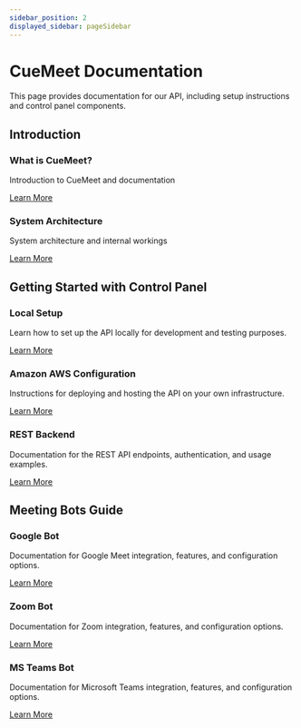 ```yaml
---
sidebar_position: 2
displayed_sidebar: pageSidebar
---
```


# CueMeet Documentation

This page provides documentation for our API, including setup instructions and control panel components.

## Introduction

<div className="container">
  <div className="row">
    <div className="col col--6 margin-bottom--lg">
      <div className="card">
        <div className="card__header">
          <h3>What is CueMeet?</h3>
        </div>
        <div className="card__body">
          <p>
            Introduction to CueMeet and documentation
          </p>
        </div>
        <div className="card__footer">
          <a href="/docs/introduction" className="button button--primary button--block">Learn More</a>
        </div>
      </div>
    </div>
    <div className="col col--6 margin-bottom--lg">
      <div className="card">
        <div className="card__header">
          <h3>System Architecture</h3>
        </div>
        <div className="card__body">
          <p>
            System architecture and internal workings
          </p>
        </div>
        <div className="card__footer">
          <a href="/docs/aws-setup" className="button button--primary button--block">Learn More</a>
        </div>
      </div>
    </div>
  </div>
</div>


## Getting Started with Control Panel

<div className="container">
  <div className="row">
    <div className="col col--6 margin-bottom--lg">
      <div className="card">
        <div className="card__header">
          <h3>Local Setup</h3>
        </div>
        <div className="card__body">
          <p>
            Learn how to set up the API locally for development and testing purposes.
          </p>
        </div>
        <div className="card__footer">
          <a href="/docs/local-setup" className="button button--primary button--block">Learn More</a>
        </div>
      </div>
    </div>
    <div className="col col--6 margin-bottom--lg">
      <div className="card">
        <div className="card__header">
          <h3>Amazon AWS Configuration</h3>
        </div>
        <div className="card__body">
          <p>
            Instructions for deploying and hosting the API on your own infrastructure.
          </p>
        </div>
        <div className="card__footer">
          <a href="/docs/aws-setup" className="button button--primary button--block">Learn More</a>
        </div>
      </div>
    </div>
    <div className="col col--6 col--offset-3 margin-bottom--lg">
      <div className="card">
        <div className="card__header">
          <h3>REST Backend</h3>
        </div>
        <div className="card__body">
          <p>
            Documentation for the REST API endpoints, authentication, and usage examples.
          </p>
        </div>
        <div className="card__footer">
          <a href="/docs/bot/api-info" className="button button--primary button--block">Learn More</a>
        </div>
      </div>
    </div>
  </div>
</div>


## Meeting Bots Guide

<div className="container">
  <div className="row">
    <div className="col col--4 margin-bottom--lg">
      <div className="card">
        <div className="card__header">
          <h3>Google Bot</h3>
        </div>
        <div className="card__body">
          <p>
            Documentation for Google Meet integration, features, and configuration options.
          </p>
        </div>
        <div className="card__footer">
          <a href="/docs/google-bot" className="button button--primary button--block">Learn More</a>
        </div>
      </div>
    </div>
    <div className="col col--4 margin-bottom--lg">
      <div className="card">
        <div className="card__header">
          <h3>Zoom Bot</h3>
        </div>
        <div className="card__body">
          <p>
            Documentation for Zoom integration, features, and configuration options.
          </p>
        </div>
        <div className="card__footer">
          <a href="/docs/zoom-bot" className="button button--primary button--block">Learn More</a>
        </div>
      </div>
    </div>
    <div className="col col--4 margin-bottom--lg">
      <div className="card">
        <div className="card__header">
          <h3>MS Teams Bot</h3>
        </div>
        <div className="card__body">
          <p>
            Documentation for Microsoft Teams integration, features, and configuration options.
          </p>
        </div>
        <div className="card__footer">
          <a href="/docs/microsoft-teams-bot" className="button button--primary button--block">Learn More</a>
        </div>
      </div>
    </div>
  </div>
</div> 